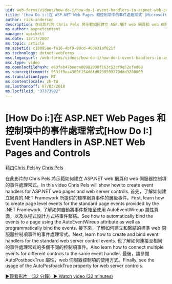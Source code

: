```yaml
---
uid: web-forms/videos/how-do-i/how-do-i-event-handlers-in-aspnet-web-pages-and-controls
title: '[How Do i:]在 ASP.NET Web Pages 和控制項中的事件處理常式 |Microsoft Docs'
author: rick-anderson
description: 在此影片的 Chris Pels 將示範如何建立 ASP.NET web 網頁和 web 伺服器控制項的事件處理常式。 首先，了解如何建立頁面層級事件 f...
ms.author: aspnetcontent
manager: wpickett
ms.date: 12/17/2007
ms.topic: article
ms.assetid: c18095ae-fe16-4bf9-98cd-460631af021f
ms.technology: dotnet-webforms
msc.legacyurl: /web-forms/videos/how-do-i/how-do-i-event-handlers-in-aspnet-web-pages-and-controls
msc.type: video
ms.openlocfilehash: e63fab47beeca80982090f163c53ef9e52efed60
ms.sourcegitcommit: 953ff9ea4369f154d6fd0239599279ddd3280009
ms.translationtype: MT
ms.contentlocale: zh-TW
ms.lasthandoff: 07/03/2018
ms.locfileid: "37373902"
---
```

<a name="how-do-i-event-handlers-in-aspnet-web-pages-and-controls"></a><span data-ttu-id="98263-104">[How Do i:]在 ASP.NET Web Pages 和控制項中的事件處理常式</span><span class="sxs-lookup"><span data-stu-id="98263-104">[How Do I:] Event Handlers in ASP.NET Web Pages and Controls</span></span>
====================
<span data-ttu-id="98263-105">藉由[Chris Pels](https://twitter.com/chrispels)</span><span class="sxs-lookup"><span data-stu-id="98263-105">by [Chris Pels](https://twitter.com/chrispels)</span></span>

<span data-ttu-id="98263-106">在此影片的 Chris Pels 將示範如何建立 ASP.NET web 網頁和 web 伺服器控制項的事件處理常式。</span><span class="sxs-lookup"><span data-stu-id="98263-106">In this video Chris Pels will show how to create event handlers for ASP.NET web pages and web server controls.</span></span> <span data-ttu-id="98263-107">首先，了解如何建立網頁的.NET Framework 所提供的標準網頁事件的層級事件。</span><span class="sxs-lookup"><span data-stu-id="98263-107">First, learn how to create page level events for the standard page events provided by the .NET Framework.</span></span> <span data-ttu-id="98263-108">了解如何自動將事件繫結至使用 AutoEventWireup 屬性頁面，以及以程式設計方式將事件繫結。</span><span class="sxs-lookup"><span data-stu-id="98263-108">See how to automatically bind the events to a page using the AutoEventWireup attribute as well as programmatically bind the events.</span></span> <span data-ttu-id="98263-109">接下來，了解如何建立和繫結的標準 web 伺服器控制項事件的事件處理常式。</span><span class="sxs-lookup"><span data-stu-id="98263-109">Next, learn how to create and bind event handlers for the standard web server control events.</span></span> <span data-ttu-id="98263-110">也了解如何連接至相同的事件處理常式的多個不同的控制項事件。</span><span class="sxs-lookup"><span data-stu-id="98263-110">Also learn how to connect multiple events for different controls to the same event handler.</span></span> <span data-ttu-id="98263-111">最後，請參閱 AutoPostbackTrue 屬性，web 伺服器控制項的使用方式。</span><span class="sxs-lookup"><span data-stu-id="98263-111">Finally, see the usage of the AutoPostbackTrue property for web server controls.</span></span>

[<span data-ttu-id="98263-112">&#9654;觀看影片 （32 分鐘）</span><span class="sxs-lookup"><span data-stu-id="98263-112">&#9654; Watch video (32 minutes)</span></span>](https://channel9.msdn.com/Blogs/ASP-NET-Site-Videos/how-do-i-event-handlers-in-aspnet-web-pages-and-controls)

